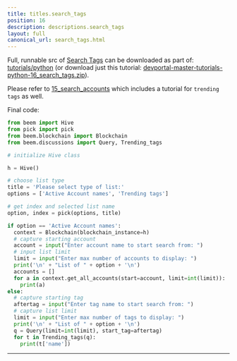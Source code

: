 ```yaml
---
title: titles.search_tags
position: 16
description: descriptions.search_tags
layout: full
canonical_url: search_tags.html
---
```

Full, runnable src of [Search Tags](https://gitlab.syncad.com/hive/devportal/-/tree/master/tutorials/python/16_search_tags) can be downloaded as part of: [tutorials/python](https://gitlab.syncad.com/hive/devportal/-/tree/master/tutorials/python) (or download just this tutorial: [devportal-master-tutorials-python-16_search_tags.zip](https://gitlab.syncad.com/hive/devportal/-/archive/master/devportal-master.zip?path=tutorials/python/16_search_tags)).

Please refer to [15_search_accounts](search_accounts.html) which includes a tutorial for `trending tags` as well.

Final code:

```python
from beem import Hive
from pick import pick
from beem.blockchain import Blockchain
from beem.discussions import Query, Trending_tags

# initialize Hive class

h = Hive()

# choose list type
title = 'Please select type of list:'
options = ['Active Account names', 'Trending tags']

# get index and selected list name
option, index = pick(options, title)

if option == 'Active Account names':
  context = Blockchain(blockchain_instance=h)
  # capture starting account
  account = input("Enter account name to start search from: ")
  # input list limit
  limit = input("Enter max number of accounts to display: ")
  print('\n' + "List of " + option + '\n')
  accounts = []
  for a in context.get_all_accounts(start=account, limit=int(limit)):
    print(a)
else:
  # capture starting tag
  aftertag = input("Enter tag name to start search from: ")
  # capture list limit
  limit = input("Enter max number of tags to display: ")
  print('\n' + "List of " + option + '\n')
  q = Query(limit=int(limit), start_tag=aftertag)
  for t in Trending_tags(q):
    print(t['name'])


```

---
